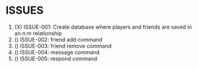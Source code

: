# ISSUES

1. (X) ISSUE-001: Create database where players and friends are saved in an n:m relationship
2. () ISSUE-002: friend add command
3. () ISSUE-003: friend remove command
4. () ISSUE-004: message command
5. () ISSUE-005: respond command